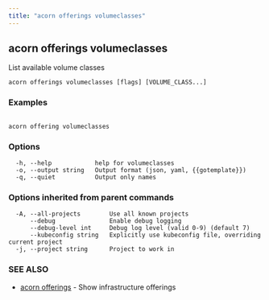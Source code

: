 ```yaml
---
title: "acorn offerings volumeclasses"
---
```

## acorn offerings volumeclasses

List available volume classes

```
acorn offerings volumeclasses [flags] [VOLUME_CLASS...]
```

### Examples

```

acorn offering volumeclasses
```

### Options

```
  -h, --help            help for volumeclasses
  -o, --output string   Output format (json, yaml, {{gotemplate}})
  -q, --quiet           Output only names
```

### Options inherited from parent commands

```
  -A, --all-projects        Use all known projects
      --debug               Enable debug logging
      --debug-level int     Debug log level (valid 0-9) (default 7)
      --kubeconfig string   Explicitly use kubeconfig file, overriding current project
  -j, --project string      Project to work in
```

### SEE ALSO

* [acorn offerings](acorn_offerings.md)	 - Show infrastructure offerings

